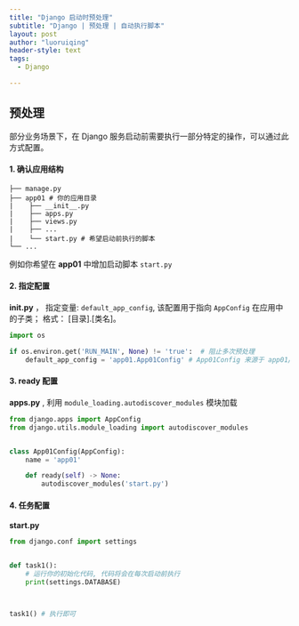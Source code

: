 ```yaml
---
title: "Django 启动时预处理"
subtitle: "Django | 预处理 | 自动执行脚本"
layout: post
author: "luoruiqing"
header-style: text
tags:
  - Django

---
```



## 预处理 

部分业务场景下，在 Django 服务启动前需要执行一部分特定的操作，可以通过此方式配置。

#### 1. 确认应用结构

```text
├── manage.py
├── app01 # 你的应用目录
|    ├── __init__.py
|    ├── apps.py
|    ├── views.py
|    ├── ...
|    └── start.py # 希望启动前执行的脚本
└── ...
```

例如你希望在 **app01** 中增加启动脚本 `start.py`

#### 2. 指定配置

**__init__.py** ， 指定变量: `default_app_config`, 该配置用于指向 `AppConfig` 在应用中的子类； 格式： [目录].[类名]。

```python
import os

if os.environ.get('RUN_MAIN', None) != 'true':  # 阻止多次预处理
    default_app_config = 'app01.App01Config' # App01Config 来源于 app01/apps.py 中的类名

```


#### 3. ready 配置

**apps.py** , 利用 `module_loading.autodiscover_modules` 模块加载

```py
from django.apps import AppConfig
from django.utils.module_loading import autodiscover_modules


class App01Config(AppConfig):
    name = 'app01'

    def ready(self) -> None:
        autodiscover_modules('start.py')

```


#### 4. 任务配置

**start.py**

```py
from django.conf import settings


def task1():
    # 运行你的初始化代码, 代码将会在每次启动前执行
    print(settings.DATABASE)



task1() # 执行即可

```
